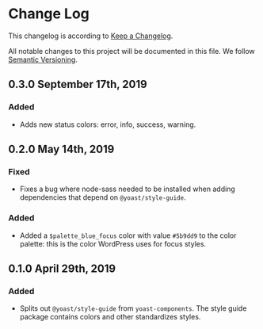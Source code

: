 # Change Log

This changelog is according to [Keep a Changelog](http://keepachangelog.com).

All notable changes to this project will be documented in this file.
We follow [Semantic Versioning](http://semver.org/).

## 0.3.0 September 17th, 2019
### Added
* Adds new status colors: error, info, success, warning.

## 0.2.0 May 14th, 2019
### Fixed
* Fixes a bug where node-sass needed to be installed when adding dependencies that depend on `@yoast/style-guide`.

### Added
* Added a `$palette_blue_focus` color with value `#5b9dd9` to the color palette: this is the color WordPress uses for focus styles.

## 0.1.0 April 29th, 2019
### Added
* Splits out `@yoast/style-guide` from `yoast-components`. The style guide package contains colors and other standardizes styles.
